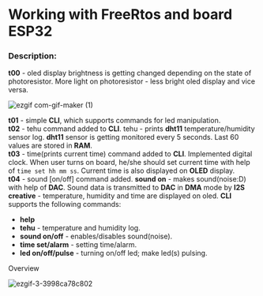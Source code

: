 <h1> Working with FreeRtos and board ESP32 </h1>

<h3> Description: </h3>
<b>t00</b> - oled display brightness is getting changed depending on the state of photoresistor. More light on photoresistor - less bright oled display and vice versa.<br>

![ezgif com-gif-maker (1)](https://user-images.githubusercontent.com/11888485/95690748-8b466580-0c22-11eb-8706-24b9bb175011.gif)

<b>t01</b> - simple <b>CLI</b>, which supports commands for led manipulation.<br>
<b>t02</b> - tehu command added to <b>CLI</b>. tehu - prints <b>dht11</b> temperature/humidity sensor log. <b>dht11</b> sensor is getting monitored every 5 seconds. Last 60 values are stored in <b>RAM</b>.<br>
<b>t03</b> - time(prints current time) command added to <b>CLI</b>. Implemented digital clock. When user turns on board, he/she should set current time with help of `time set hh mm ss`. Current time is also displayed on <b>OLED</b> display.<br>
 <b>t04</b> - sound [on/off] command added. <b>sound on</b> - makes sound(noise:D) with help of <b>DAC</b>. Sound data is transmitted to <b>DAC</b> in <b>DMA</b> mode by <b>I2S</b><br>
 <b>creative</b> - temperature, humidity and time are displayed on oled. <b>CLI</b> supports the following commands:
	<ul>
		<li><b>help</b></li>
		<li><b>tehu</b> - temperature and humidity log.</li>
		<li><b>sound on/off</b> - enables/disables sound(noise).</li>
		<li><b>time set/alarm</b> - setting time/alarm.</li>
		<li><b>led on/off/pulse</b> - turning on/off led; make led(s) pulsing.</li>
	</ul> 

Overview

![ezgif-3-3998ca78c802](https://user-images.githubusercontent.com/11888485/95690933-e7f65000-0c23-11eb-8175-e851e155d96f.gif)
